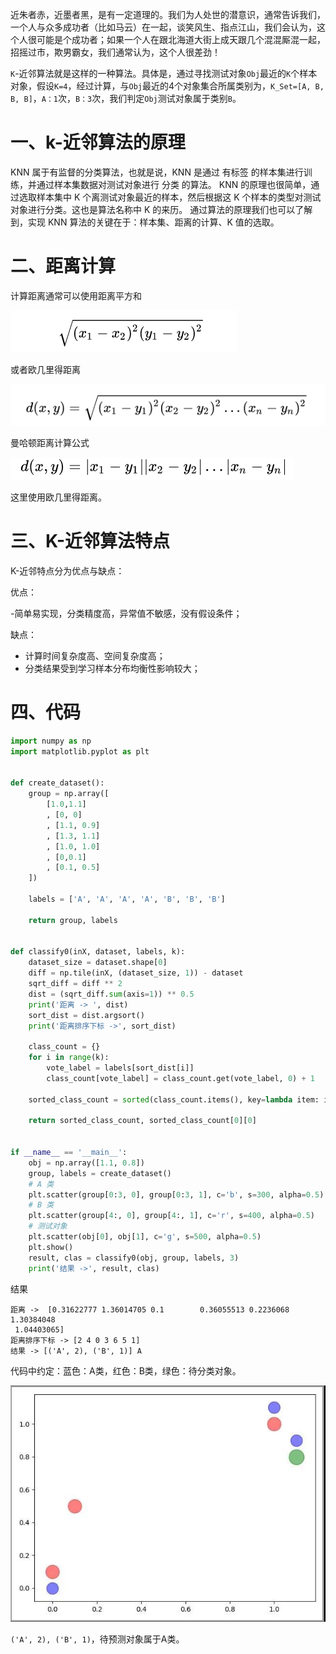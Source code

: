 近朱者赤，近墨者黑，是有一定道理的。我们为人处世的潜意识，通常告诉我们，一个人与众多成功者（比如马云）在一起，谈笑风生、指点江山，我们会认为，这个人很可能是个成功者；如果一个人在跟北海道大街上成天跟几个混混厮混一起，招摇过市，欺男霸女，我们通常认为，这个人很差劲！

`K`-近邻算法就是这样的一种算法。具体是，通过寻找测试对象`Obj`最近的`K`个样本对象，假设`K=4`，经过计算，与`Obj`最近的4个对象集合所属类别为，`K_Set=[A, B, B, B]`，`A：1`次，`B：3`次，我们判定`Obj`测试对象属于类别`B`。

# 一、k-近邻算法的原理
KNN 属于有监督的分类算法，也就是说，KNN 是通过 有标签 的样本集进行训练，并通过样本集数据对测试对象进行 分类 的算法。
KNN 的原理也很简单，通过选取样本集中 K 个离测试对象最近的样本，然后根据这 K 个样本的类型对测试对象进行分类。这也是算法名称中 K 的来历。
通过算法的原理我们也可以了解到，实现 KNN 算法的关键在于：样本集、距离的计算、K 值的选取。

# 二、距离计算
计算距离通常可以使用距离平方和

![](source/image/0.png)

或者欧几里得距离

![](source/image/1.png)

曼哈顿距离计算公式

![](source/image/2.png)

这里使用欧几里得距离。

# 三、K-近邻算法特点
K-近邻特点分为优点与缺点：

优点：

-简单易实现，分类精度高，异常值不敏感，没有假设条件；

缺点：

- 计算时间复杂度高、空间复杂度高；
- 分类结果受到学习样本分布均衡性影响较大；

# 四、代码
```python
import numpy as np
import matplotlib.pyplot as plt


def create_dataset():
    group = np.array([
        [1.0,1.1]
        , [0, 0]
        , [1.1, 0.9]
        , [1.3, 1.1]
        , [1.0, 1.0]
        , [0,0.1]
        , [0.1, 0.5]
    ])

    labels = ['A', 'A', 'A', 'A', 'B', 'B', 'B']

    return group, labels


def classify0(inX, dataset, labels, k):
    dataset_size = dataset.shape[0]
    diff = np.tile(inX, (dataset_size, 1)) - dataset
    sqrt_diff = diff ** 2
    dist = (sqrt_diff.sum(axis=1)) ** 0.5
    print('距离 -> ', dist)
    sort_dist = dist.argsort()
    print('距离排序下标 ->', sort_dist)

    class_count = {}
    for i in range(k):
        vote_label = labels[sort_dist[i]]
        class_count[vote_label] = class_count.get(vote_label, 0) + 1

    sorted_class_count = sorted(class_count.items(), key=lambda item: item[1], reverse=True)

    return sorted_class_count, sorted_class_count[0][0]


if __name__ == '__main__':
    obj = np.array([1.1, 0.8])
    group, labels = create_dataset()
    # A 类
    plt.scatter(group[0:3, 0], group[0:3, 1], c='b', s=300, alpha=0.5)
    # B 类
    plt.scatter(group[4:, 0], group[4:, 1], c='r', s=400, alpha=0.5)
    # 测试对象
    plt.scatter(obj[0], obj[1], c='g', s=500, alpha=0.5)
    plt.show()
    result, clas = classify0(obj, group, labels, 3)
    print('结果 ->', result, clas)
```
结果
```
距离 ->  [0.31622777 1.36014705 0.1        0.36055513 0.2236068  1.30384048
 1.04403065]
距离排序下标 -> [2 4 0 3 6 5 1]
结果 -> [('A', 2), ('B', 1)] A
```
代码中约定：蓝色：A类，红色：B类，绿色：待分类对象。

![](source/image/3.jpg)

`('A', 2), ('B', 1)`，待预测对象属于A类。